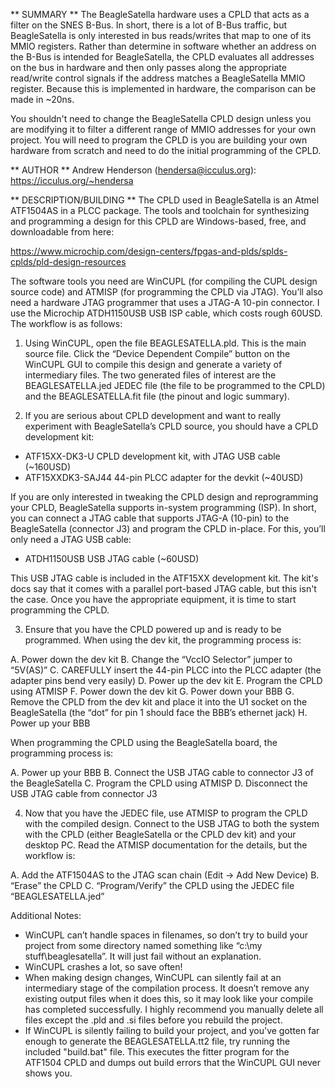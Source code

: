 ** SUMMARY **
The BeagleSatella hardware uses a CPLD that acts as a filter on the SNES B-Bus.
In short, there is a lot of B-Bus traffic, but BeagleSatella is only interested
in bus reads/writes that map to one of its MMIO registers. Rather than 
determine in software whether an address on the B-Bus is intended for 
BeagleSatella, the CPLD evaluates all addresses on the bus in hardware and then
only passes along the appropriate read/write control signals if the address
matches a BeagleSatella MMIO register. Because this is implemented in hardware,
the comparison can be made in ~20ns.

You shouldn't need to change the BeagleSatella CPLD design unless you are 
modifying it to filter a different range of MMIO addresses for your own 
project. You will need to program the CPLD is you are building your own
hardware from scratch and need to do the initial programming of the CPLD.

** AUTHOR **
Andrew Henderson (hendersa@icculus.org): https://icculus.org/~hendersa

** DESCRIPTION/BUILDING **
The CPLD used in BeagleSatella is an Atmel ATF1504AS in a PLCC package. The
tools and toolchain for synthesizing and programming a design for this CPLD are
Windows-based, free, and downloadable from here:

https://www.microchip.com/design-centers/fpgas-and-plds/splds-cplds/pld-design-resources 

The software tools you need are WinCUPL (for compiling the CUPL design source
code) and ATMISP (for programming the CPLD via JTAG).  You’ll also need a 
hardware JTAG programmer that uses a JTAG-A 10-pin connector. I use the 
Microchip ATDH1150USB USB ISP cable, which costs rough 60USD. The workflow is
as follows:

1. Using WinCUPL, open the file BEAGLESATELLA.pld. This is the main source 
file. Click the “Device Dependent Compile” button on the WinCUPL GUI to compile
this design and generate a variety of intermediary files. The two generated 
files of interest are the BEAGLESATELLA.jed JEDEC file (the file to be 
programmed to the CPLD) and the BEAGLESATELLA.fit file (the pinout and logic 
summary).

2. If you are serious about CPLD development and want to really experiment with
BeagleSatella’s CPLD source, you should have a CPLD development kit:

- ATF15XX-DK3-U CPLD development kit, with JTAG USB cable (~160USD)
- ATF15XXDK3-SAJ44 44-pin PLCC adapter for the devkit (~40USD)

If you are only interested in tweaking the CPLD design and reprogramming your
CPLD, BeagleSatella supports in-system programming (ISP). In short, you can 
connect a JTAG cable that supports JTAG-A (10-pin) to the BeagleSatella 
(connector J3) and program the CPLD in-place. For this, you’ll only need a JTAG
USB cable:

- ATDH1150USB USB JTAG cable (~60USD)

This USB JTAG cable is included in the ATF15XX development kit. The kit's docs
say that it comes with a parallel port-based JTAG cable, but this isn't the
case. Once you have the appropriate equipment, it is time to start programming
the CPLD.

3. Ensure that you have the CPLD powered up and is ready to be programmed. When
using the dev kit, the programming process is:

A. Power down the dev kit
B. Change the “VccIO Selector” jumper to “5V(AS)”
C. CAREFULLY insert the 44-pin PLCC into the PLCC adapter (the adapter pins 
bend very easily)
D. Power up the dev kit
E. Program the CPLD using ATMISP
F. Power down the dev kit
G. Power down your BBB
G. Remove the CPLD from the dev kit and place it into the U1 socket on the
BeagleSatella (the “dot” for pin 1 should face the BBB’s ethernet jack)
H. Power up your BBB

When programming the CPLD using the BeagleSatella board, the programming
process is:

A. Power up your BBB
B. Connect the USB JTAG cable to connector J3 of the BeagleSatella
C. Program the CPLD using ATMISP
D. Disconnect the USB JTAG cable from connector J3 

4. Now that you have the JEDEC file, use ATMISP to program the CPLD with the
compiled design. Connect to the USB JTAG to both the system with the CPLD 
(either BeagleSatella or the CPLD dev kit) and your desktop PC. Read the 
ATMISP documentation for the details, but the workflow is:

A. Add the ATF1504AS to the JTAG scan chain (Edit → Add New Device)
B. “Erase” the CPLD
C. “Program/Verify” the CPLD using the JEDEC file “BEAGLESATELLA.jed”

Additional Notes:

- WinCUPL can’t handle spaces in filenames, so don’t try to build your project
from some directory named something like “c:\my stuff\beaglesatella”. It will
just fail without an explanation.
- WinCUPL crashes a lot, so save often!
- When making design changes, WinCUPL can silently fail at an intermediary 
stage of the compilation process. It doesn’t remove any existing output files
when it does this, so it may look like your compile has completed successfully.
I highly recommend you manually delete all files except the .pld and .si files
before you rebuild the project.
- If WinCUPL is silently failing to build your project, and you've gotten far
enough to generate the BEAGLESATELLA.tt2 file, try running the included 
"build.bat" file. This executes the fitter program for the ATF1504 CPLD and
dumps out build errors that the WinCUPL GUI never shows you.

